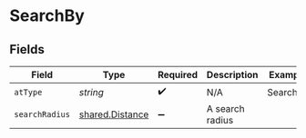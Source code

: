 # SearchBy


## Fields

| Field                                                     | Type                                                      | Required                                                  | Description                                               | Example                                                   |
| --------------------------------------------------------- | --------------------------------------------------------- | --------------------------------------------------------- | --------------------------------------------------------- | --------------------------------------------------------- |
| `atType`                                                  | *string*                                                  | :heavy_check_mark:                                        | N/A                                                       | SearchBy                                                  |
| `searchRadius`                                            | [shared.Distance](../../../sdk/models/shared/distance.md) | :heavy_minus_sign:                                        | A search radius                                           |                                                           |